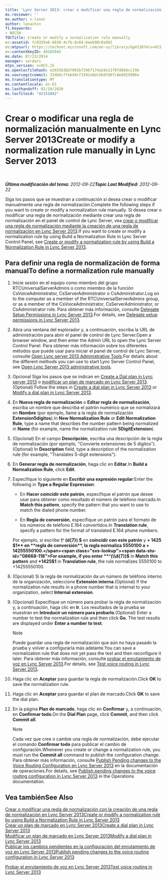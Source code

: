 ```yaml
---
title: 'Lync Server 2013: crear o modificar una regla de normalización manualmente'
ms.reviewer: ''
ms.author: v-lanac
author: lanachin
f1.keywords:
- NOCSH
TOCTitle: Create or modify a normalization rule manually
ms:assetid: fc0335e6-8830-4cfb-8c64-6aeb98c0a992
ms:mtpsurl: https://technet.microsoft.com/en-us/library/Gg413074(v=OCS.15)
ms:contentKeyID: 48185943
ms.date: 07/23/2014
manager: serdars
mtps_version: v=OCS.15
ms.openlocfilehash: e265563bb7091b72967174a2de11f07d8b8cc29b
ms.sourcegitcommit: 33db8c7febd4cf1591e8dcbbdfd6fc8e8925896e
ms.translationtype: MT
ms.contentlocale: es-ES
ms.lasthandoff: 02/19/2020
ms.locfileid: "42151842"
---
```

<div data-xmlns="http://www.w3.org/1999/xhtml">

<div class="topic" data-xmlns="http://www.w3.org/1999/xhtml" data-msxsl="urn:schemas-microsoft-com:xslt" data-cs="http://msdn.microsoft.com/">

<div data-asp="https://msdn2.microsoft.com/asp">

# <a name="create-or-modify-a-normalization-rule-manually-in-lync-server-2013"></a><span data-ttu-id="08668-102">Crear o modificar una regla de normalización manualmente en Lync Server 2013</span><span class="sxs-lookup"><span data-stu-id="08668-102">Create or modify a normalization rule manually in Lync Server 2013</span></span>

</div>

<div id="mainSection">

<div id="mainBody">

<span> </span>

<span data-ttu-id="08668-103">_**Última modificación del tema:** 2012-09-22_</span><span class="sxs-lookup"><span data-stu-id="08668-103">_**Topic Last Modified:** 2012-09-22_</span></span>

<span data-ttu-id="08668-104">Siga los pasos que se muestran a continuación si desea crear o modificar manualmente una regla de normalización.</span><span class="sxs-lookup"><span data-stu-id="08668-104">Complete the following steps if you want to create or modify a normalization rule manually.</span></span> <span data-ttu-id="08668-105">Si desea crear o modificar una regla de normalización mediante crear una regla de normalización en el panel de control de Lync Server, vea [crear o modificar una regla de normalización mediante la creación de una regla de normalización en Lync Server 2013](lync-server-2013-create-or-modify-a-normalization-rule-by-using-build-a-normalization-rule.md).</span><span class="sxs-lookup"><span data-stu-id="08668-105">If you want to create or modify a normalization rule by using Build a Normalization Rule in Lync Server Control Panel, see [Create or modify a normalization rule by using Build a Normalization Rule in Lync Server 2013](lync-server-2013-create-or-modify-a-normalization-rule-by-using-build-a-normalization-rule.md).</span></span>

<div>

## <a name="to-define-a-normalization-rule-manually"></a><span data-ttu-id="08668-106">Para definir una regla de normalización de forma manual</span><span class="sxs-lookup"><span data-stu-id="08668-106">To define a normalization rule manually</span></span>

1.  <span data-ttu-id="08668-107">Inicie sesión en el equipo como miembro del grupo RTCUniversalServerAdmins o como miembro de la función CsVoiceAdministrator, CsServerAdministrator o CsAdministrator.</span><span class="sxs-lookup"><span data-stu-id="08668-107">Log on to the computer as a member of the RTCUniversalServerAdmins group, or as a member of the CsVoiceAdministrator, CsServerAdministrator, or CsAdministrator role.</span></span> <span data-ttu-id="08668-108">Para obtener más información, consulte [Delegate Setup Permissions in Lync Server 2013](lync-server-2013-delegate-setup-permissions.md).</span><span class="sxs-lookup"><span data-stu-id="08668-108">For details, see [Delegate setup permissions in Lync Server 2013](lync-server-2013-delegate-setup-permissions.md).</span></span>

2.  <span data-ttu-id="08668-109">Abra una ventana del explorador y, a continuación, escriba la URL de administración para abrir el panel de control de Lync Server.</span><span class="sxs-lookup"><span data-stu-id="08668-109">Open a browser window, and then enter the Admin URL to open the Lync Server Control Panel.</span></span> <span data-ttu-id="08668-110">Para obtener más información sobre los diferentes métodos que puede usar para iniciar el panel de control de Lync Server, consulte [Open Lync server 2013 Administrative Tools](lync-server-2013-open-lync-server-administrative-tools.md).</span><span class="sxs-lookup"><span data-stu-id="08668-110">For details about the different methods you can use to start Lync Server Control Panel, see [Open Lync Server 2013 administrative tools](lync-server-2013-open-lync-server-administrative-tools.md).</span></span>

3.  <span data-ttu-id="08668-111">Opcional Siga los pasos que se indican en [Create a Dial plan in Lync server 2013](lync-server-2013-create-a-dial-plan.md) o [modificar un plan de marcado en Lync Server 2013](lync-server-2013-modify-a-dial-plan.md).</span><span class="sxs-lookup"><span data-stu-id="08668-111">(Optional) Follow the steps in [Create a dial plan in Lync Server 2013](lync-server-2013-create-a-dial-plan.md) or [Modify a dial plan in Lync Server 2013](lync-server-2013-modify-a-dial-plan.md).</span></span>

4.  <span data-ttu-id="08668-112">En **Nueva regla de normalización** o **Editar regla de normalización**, escriba un nombre que describa el patrón numérico que se normalizará en **Nombre** (por ejemplo, llame a la regla de normalización **Extension5digitos**).</span><span class="sxs-lookup"><span data-stu-id="08668-112">In **New Normalization Rule** or **Edit Normalization Rule**, type a name that describes the number pattern being normalized in **Name** (for example, name the normalization rule **5DigitExtension**).</span></span>

5.  <span data-ttu-id="08668-113">(Opcional) En el campo **Descripción**, escriba una descripción de la regla de normalización (por ejemplo, "Convierte extensiones de 5 dígitos").</span><span class="sxs-lookup"><span data-stu-id="08668-113">(Optional) In **Description** field, type a description of the normalization rule (for example, "Translates 5-digit extensions").</span></span>

6.  <span data-ttu-id="08668-114">En **Generar regla de normalización**, haga clic en **Editar**.</span><span class="sxs-lookup"><span data-stu-id="08668-114">In **Build a Normalization Rule**, click **Edit**.</span></span>

7.  <span data-ttu-id="08668-115">Especifique lo siguiente en **Escribir una expresión regular**:</span><span class="sxs-lookup"><span data-stu-id="08668-115">Enter the following in **Type a Regular Expression**:</span></span>
    
      - <span data-ttu-id="08668-116">En **Hacer coincidir este patrón**, especifique el patrón que desee usar para obtener como resultado el número de teléfono marcado.</span><span class="sxs-lookup"><span data-stu-id="08668-116">In **Match this pattern**, specify the pattern that you want to use to match the dialed phone number.</span></span>
    
      - <span data-ttu-id="08668-117">En **Regla de conversión**, especifique un patrón para el formato de los números de teléfono E.164 convertidos.</span><span class="sxs-lookup"><span data-stu-id="08668-117">In **Translation rule**, specify a pattern for the format of translated E.164 phone numbers.</span></span>
    
    <span data-ttu-id="08668-118">Por ejemplo, si escribe **\\^ (d{7}) $** en **coincidir con este patrón** y **+ 1425 $1** en **regla de conversión**, la regla normaliza 5550100 a + 14255550100.</span><span class="sxs-lookup"><span data-stu-id="08668-118">For example, if you enter **^(\\d{7})$** in **Match this pattern** and **+1425$1** in **Translation rule**, the rule normalizes 5550100 to +14255550100.</span></span>

8.  <span data-ttu-id="08668-119">(Opcional) Si la regla de normalización da un número de teléfono interno de la organización, seleccione **Extensión interna**.</span><span class="sxs-lookup"><span data-stu-id="08668-119">(Optional) If the normalization rule results in a phone number that is internal to your organization, select **Internal extension**.</span></span>

9.  <span data-ttu-id="08668-p104">(Opcional) Especifique un número para probar la regla de normalización y, a continuación, haga clic en **Ir**. Los resultados de la prueba se muestran en **Introducir un número para probarlo**.</span><span class="sxs-lookup"><span data-stu-id="08668-p104">(Optional) Enter a number to test the normalization rule and then click **Go**. The test results are displayed under **Enter a number to test**.</span></span>
    
    <div>
    

    > [!NOTE]  
    > <span data-ttu-id="08668-122">Puede guardar una regla de normalización que aún no haya pasado la prueba y volver a configurarla más adelante.</span><span class="sxs-lookup"><span data-stu-id="08668-122">You can save a normalization rule that does not yet pass the test and then reconfigure it later.</span></span> <span data-ttu-id="08668-123">Para obtener más información, consulte <A href="lync-server-2013-test-voice-routing.md">probar el enrutamiento de voz en Lync Server 2013</A>.</span><span class="sxs-lookup"><span data-stu-id="08668-123">For details, see <A href="lync-server-2013-test-voice-routing.md">Test voice routing in Lync Server 2013</A>.</span></span>

    
    </div>

10. <span data-ttu-id="08668-124">Haga clic en **Aceptar** para guardar la regla de normalización.</span><span class="sxs-lookup"><span data-stu-id="08668-124">Click **OK** to save the normalization rule.</span></span>

11. <span data-ttu-id="08668-125">Haga clic en **Aceptar** para guardar el plan de marcado.</span><span class="sxs-lookup"><span data-stu-id="08668-125">Click **OK** to save the dial plan.</span></span>

12. <span data-ttu-id="08668-126">En la página **Plan de marcado**, haga clic en **Confirmar** y, a continuación, en **Confirmar todo**.</span><span class="sxs-lookup"><span data-stu-id="08668-126">On the **Dial Plan** page, click **Commit**, and then click **Commit all**.</span></span>
    
    <div>
    

    > [!NOTE]  
    > <span data-ttu-id="08668-127">Cada vez que cree o cambie una regla de normalización, debe ejecutar el comando <STRONG>Confirmar todo</STRONG> para publicar el cambio de configuración.</span><span class="sxs-lookup"><span data-stu-id="08668-127">Whenever you create or change a normalization rule, you must run the <STRONG>Commit all</STRONG> command to publish the configuration change.</span></span> <span data-ttu-id="08668-128">Para obtener más información, consulte <A href="lync-server-2013-publish-pending-changes-to-the-voice-routing-configuration.md">Publish Pending changes to the Voice Routing Configuration en Lync Server 2013</A> en la documentación de operaciones.</span><span class="sxs-lookup"><span data-stu-id="08668-128">For details, see <A href="lync-server-2013-publish-pending-changes-to-the-voice-routing-configuration.md">Publish pending changes to the voice routing configuration in Lync Server 2013</A> in the Operations documentation.</span></span>

    
    </div>

</div>

<div>

## <a name="see-also"></a><span data-ttu-id="08668-129">Vea también</span><span class="sxs-lookup"><span data-stu-id="08668-129">See Also</span></span>


[<span data-ttu-id="08668-130">Crear o modificar una regla de normalización con la creación de una regla de normalización en Lync Server 2013</span><span class="sxs-lookup"><span data-stu-id="08668-130">Create or modify a normalization rule by using Build a Normalization Rule in Lync Server 2013</span></span>](lync-server-2013-create-or-modify-a-normalization-rule-by-using-build-a-normalization-rule.md)  
[<span data-ttu-id="08668-131">Crear un plan de marcado en Lync Server 2013</span><span class="sxs-lookup"><span data-stu-id="08668-131">Create a dial plan in Lync Server 2013</span></span>](lync-server-2013-create-a-dial-plan.md)  
[<span data-ttu-id="08668-132">Modificar un plan de marcado en Lync Server 2013</span><span class="sxs-lookup"><span data-stu-id="08668-132">Modify a dial plan in Lync Server 2013</span></span>](lync-server-2013-modify-a-dial-plan.md)  
[<span data-ttu-id="08668-133">Publicar los cambios pendientes en la configuración del enrutamiento de voz en Lync Server 2013</span><span class="sxs-lookup"><span data-stu-id="08668-133">Publish pending changes to the voice routing configuration in Lync Server 2013</span></span>](lync-server-2013-publish-pending-changes-to-the-voice-routing-configuration.md)  


[<span data-ttu-id="08668-134">Probar el enrutamiento de voz en Lync Server 2013</span><span class="sxs-lookup"><span data-stu-id="08668-134">Test voice routing in Lync Server 2013</span></span>](lync-server-2013-test-voice-routing.md)  
  

</div>

</div>

<span> </span>

</div>

</div>

</div>

